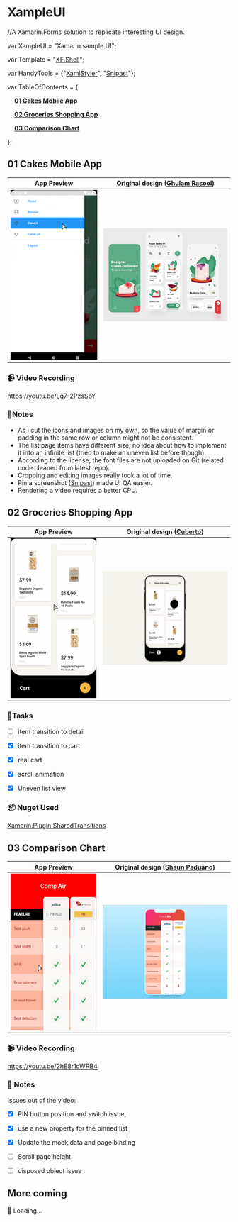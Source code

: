 # XampleUI

//A Xamarin.Forms solution to replicate interesting UI design.

var XampleUI = "Xamarin sample UI";

var Template = "[XF.Shell](https://docs.microsoft.com/en-us/xamarin/xamarin-forms/app-fundamentals/shell/)";

var HandyTools = {"[XamlStyler](https://github.com/Xavalon/XamlStyler/)", "[Snipast](https://www.snipaste.com/)"};

var TableOfContents = {

&nbsp;&nbsp;&nbsp;&nbsp;**[01 Cakes Mobile App](#01-cakes-mobile-app)**

&nbsp;&nbsp;&nbsp;&nbsp;**[02 Groceries Shopping App](#02-groceries-shopping-app)**

&nbsp;&nbsp;&nbsp;&nbsp;**[03 Comparison Chart](#03-comparison-chart)**

};



## 01 Cakes Mobile App

| App Preview                                          | Original design ([Ghulam Rasool](https://dribbble.com/shots/14018398-Cakes-Mobile-App-UX-UI-Design/attachments/5634963?mode=media)) |
| ---------------------------------------------------- | ------------------------------------------------------------ |
| <img src="Assets/DribCakes/appdemo.gif" alt="demo" width="400"> | <img src="Assets/DribCakes/original.webp" alt="original" width="600">       |



### :video_camera: Video Recording

https://youtu.be/Lq7-2PzsSpY



### :memo: ​Notes

- As I cut the icons and images on my own, so the value of margin or padding in the same row or column might not be consistent.
- The list page items have different size, no idea about how to implement it into an infinite list (tried to make an uneven list before though).
- According to the license, the font files are not uploaded on Git (related code cleaned from latest repo).
- Cropping and editing images really took a lot of time. 
- Pin a screenshot ([Snipast](https://www.snipaste.com/)) made UI QA easier.
- Rendering a video requires a better CPU.



## 02 Groceries Shopping App

| App Preview                                          | Original design ([Cuberto](https://dribbble.com/shots/6120171-Groceries-Shopping-App-Interaction)) |
| ---------------------------------------------------- | ------------------------------------------------------------ |
| <img src="Assets/DribGroc/demo2.gif" alt="demo" width="400"> | <img src="Assets/DribGroc/original.gif" alt="original" width="600">       |



### :memo: ​Tasks

- [ ] item transition to detail
- [x] item transition to cart
- [x] real cart
- [x] scroll animation
- [x] Uneven list view



### :package: Nuget Used

[Xamarin.Plugin.SharedTransitions](https://www.nuget.org/packages/Xamarin.Plugin.SharedTransitions/)




## 03 Comparison Chart


| App Preview                                                  | Original design ([Shaun Paduano](https://dribbble.com/shots/5099331-Mobile-Comparison-Chart/attachments/5099331-Mobile-Comparison-Chart?mode=media)) |
| ------------------------------------------------------------ | ------------------------------------------------------------ |
| <img src="Assets/DribComp/demo2.gif" alt="demo" width="400"> | <img src="Assets/DribComp/original.gif" alt="original" width="600"> |



### :video_camera: Video Recording

https://youtu.be/2hE8r1cWRB4



### :memo: Notes

Issues out of the video: 

- [x] PIN button position and switch issue,
- [x] use a new property for the pinned list
- [x] Update the mock data and page binding
- [ ] Scroll page height
- [ ] disposed object issue



## More coming

:construction: Loading...
